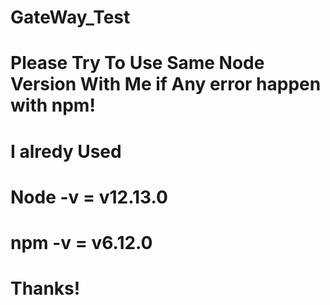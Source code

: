 # GateWay_Test

# Please Try To Use Same Node Version With Me if Any error happen with npm!

# I alredy Used

# Node -v = v12.13.0

# npm -v = v6.12.0

# Thanks!
